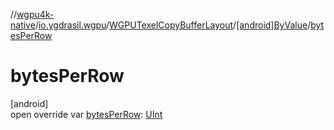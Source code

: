 //[wgpu4k-native](../../../../index.md)/[io.ygdrasil.wgpu](../../index.md)/[WGPUTexelCopyBufferLayout](../index.md)/[[android]ByValue](index.md)/[bytesPerRow](bytes-per-row.md)

# bytesPerRow

[android]\
open override var [bytesPerRow](bytes-per-row.md): [UInt](https://kotlinlang.org/api/core/kotlin-stdlib/kotlin/-u-int/index.html)